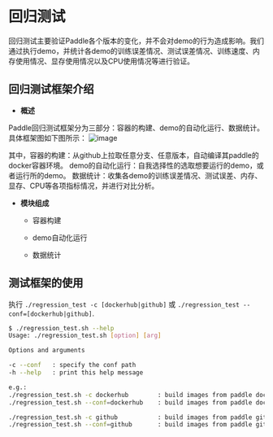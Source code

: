 # 回归测试


回归测试主要验证Paddle各个版本的变化，并不会对demo的行为造成影响。我们通过执行demo，并统计各demo的训练误差情况、测试误差情况、训练速度、内存使用情况、显存使用情况以及CPU使用情况等进行验证。


## 回归测试框架介绍

- **概述**

Paddle回归测试框架分为三部分：容器的构建、demo的自动化运行、数据统计。具体框架图如下图所示：
![image](https://github.com/dayhaha/regtest/raw/master/regression.png)
    
其中，容器的构建：从github上拉取任意分支、任意版本，自动编译其paddle的docker容器环境。
demo的自动化运行：自我选择性的选取想要运行的demo，或者运行所的demo。
数据统计：收集各demo的训练误差情况、测试误差、内存、显存、CPU等各项指标情况，并进行对比分析。

- **模块组成** 

  - 容器构建
  
  - demo自动化运行
  
  - 数据统计

## 测试框架的使用

执行 `./regression_test -c [dockerhub|github]` 或 `./regression_test --conf=[dockerhub|github]`.
  
  ```bash
 $ ./regression_test.sh --help
  Usage: ./regression_test.sh [option] [arg]

Options and arguments

  -c --conf   : specify the conf path
  -h --help   : print this help message

e.g.:
  ./regression_test.sh -c dockerhub        : build images from paddle dockerhub
  ./regression_test.sh --conf=dockerhub    : build images from paddle dockerhub

  ./regression_test.sh -c github           : build images from paddle github that branch is develop
  ./regression_test.sh --conf=github       : build images from paddle github that branch is develop
  ```
